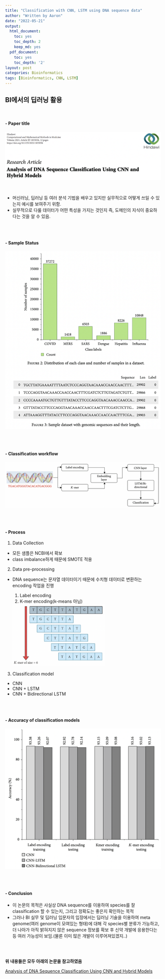 ```yaml
---
title: "Classification with CNN, LSTM using DNA sequence data"
author: "Written by Aaron"
date: "2022-05-21"
output:
  html_document:
    toc: yes
    toc_depth: 2
    keep_md: yes
  pdf_document:
    toc: yes
    toc_depth: '2'
layout: post
categories: Bioinformatics
tags: [Bioinformatics, CNN, LSTM]
---
```



## BI에서의 딥러닝 활용

<br>


#### - Paper title

![](/assets/images/BI/BICase-1.png)

<br>

- 머신러닝, 딥러닝 등 여러 분석 기법을 배우고 있지만 실무적으로 어떻게 쓰일 수 있는지 예시를 보여주기 위함.
- 실무적으로 다룰 데이터가 어떤 특성을 가지는 것인지 즉, 도메인의 지식이 중요하다는 것을 알 수 있음.

<br><br>


#### - Sample Status

![](/assets/images/BI/BICase-2.png)

<br><br>

#### - Classification workflow

![](/assets/images/BI/BICase-3.png)

<br><br>

#### - Process

1. Data Collection
  - 모든 샘플은 NCBI에서 확보
  - class imbalance하게 때문에 SMOTE 적용
2. Data pre-processing
  - DNA sequence는 문자열 데이터이기 때문에 수치형 데이터로 변환하는 encoding 작업을 진행
    1. Label encoding
    2. K-mer encoding(k-means 아님)
    
    <img src="/assets/images/BI/BICase-4.png" width="300" height="200">

3. Classification model
  - CNN
  - CNN + LSTM
  - CNN + Bidirectional LSTM

<br><br>

#### - Accuracy of classification models

![](/assets/images/BI/BICase-5.png)

<br><br>

#### - Conclusion

- 이 논문의 목적은 사실상 DNA sequence를 이용하여 species를 잘 classification 할 수 있는지, 그리고 정확도는 좋은지 확인하는 목적
- 그러나 BI 실무 및 딥러닝 입문자의 입장에서는 딥러닝 기술을 이용하여 meta genome(여러 genome이 모여있는 형태)에 대해 각 species별 분류가 가능하고, 더 나아가 아직 밝혀지지 않은 sequence 정보를 확보 후 신약 개발에 응용한다는 등 여러 가능성이 보임.(물론 이미 많은 개발이 이루어져있겠지..)

<br><br>


**위 내용들은 모두 아래의 논문을 참고하였음**

[Analysis of DNA Sequence Classification Using CNN and Hybrid Models](https://www.hindawi.com/journals/cmmm/2021/1835056/)
